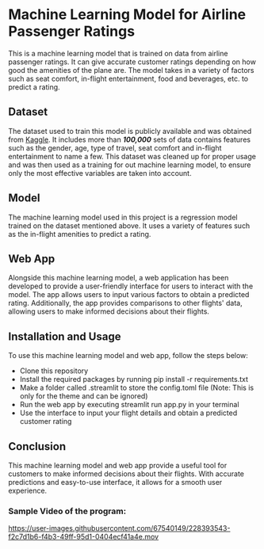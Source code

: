 # Machine Learning Model for Airline Passenger Ratings
This is a machine learning model that is trained on data from airline passenger ratings. It can give accurate customer ratings depending on how good the amenities of the plane are. The model takes in a variety of factors such as seat comfort, in-flight entertainment, food and beverages, etc. to predict a rating. 

## Dataset
The dataset used to train this model is publicly available and was obtained from [Kaggle](https://www.kaggle.com/datasets/teejmahal20/airline-passenger-satisfaction). It includes more than ***100,000*** sets of data contains features such as the gender, age, type of travel, seat comfort and in-flight entertainment to name a few. This dataset was cleaned up for proper usage and was then used as a training for out machine learning model, to ensure only the most effective variables are taken into account. 

## Model
The machine learning model used in this project is a regression model trained on the dataset mentioned above. It uses a variety of features such as the in-flight amenities to predict a rating.

## Web App
Alongside this machine learning model, a web application has been developed to provide a user-friendly interface for users to interact with the model. The app allows users to input various factors to obtain a predicted rating. Additionally, the app provides comparisons to other flights' data, allowing users to make informed decisions about their flights.

## Installation and Usage
To use this machine learning model and web app, follow the steps below:

* Clone this repository  
* Install the required packages by running pip install -r requirements.txt  
* Make a folder called .streamlit to store the config.toml file (Note: This is only for the theme and can be ignored)
* Run the web app by executing streamlit run app.py in your terminal  
* Use the interface to input your flight details and obtain a predicted customer rating  

## Conclusion
This machine learning model and web app provide a useful tool for customers to make informed decisions about their flights. With accurate predictions and easy-to-use interface, it allows for a smooth user experience.

### Sample Video of the program:


https://user-images.githubusercontent.com/67540149/228393543-f2c7d1b6-f4b3-49ff-95d1-0404ecf41a4e.mov

